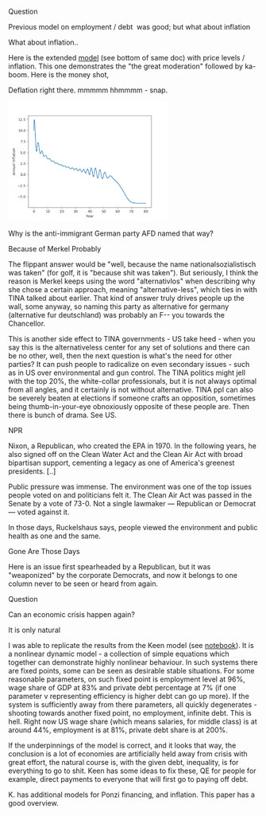 
Question

Previous model on employment / debt  was good; but what about inflation

What about inflation..

Here is the extended [model](keen_math) (see bottom of same doc) with
price levels / inflation. This one demonstrates the "the great
moderation" followed by ka-boom. Here is the money shot,

Deflation right there. mmmmm hhmmmm - snap.

![](inf_01.png)

Why is the anti-immigrant German party AFD named that way?

Because of Merkel Probably

The flippant answer would be "well, because the name nationalsozialistisch was taken" (for golf, it is "because shit was taken"). But seriously, I think the reason is Merkel keeps using the word "alternativlos" when describing why she chose a certain approach, meaning "alternative-less", which ties in with TINA talked about earlier. That kind of answer truly drives people up the wall, some anyway, so naming this party as alternative for germany (alternative fur deutschland) was probably an F-- you towards the Chancellor.

This is another side effect to TINA governments - US take heed - when you say this is the alternativeless center for any set of solutions and there can be no other, well, then the next question is what's the need for other parties? It can push people to radicalize on even secondary issues - such as in US over environmental and gun control. The TINA politics might jell with the top 20%, the white-collar professionals, but it is not always optimal from all angles, and it certainly is not without alternative. TINA ppl can also be severely beaten at elections if someone crafts an opposition, sometimes being thumb-in-your-eye obnoxiously opposite of these people are. Then there is bunch of drama. See US.

NPR

Nixon, a Republican, who created the EPA in 1970. In the following years, he also signed off on the Clean Water Act and the Clean Air Act with broad bipartisan support, cementing a legacy as one of America's greenest presidents. [..]

Public pressure was immense. The environment was one of the top issues people voted on and politicians felt it. The Clean Air Act was passed in the Senate by a vote of 73-0. Not a single lawmaker — Republican or Democrat — voted against it.

In those days, Ruckelshaus says, people viewed the environment and public health as one and the same.

Gone Are Those Days

Here is an issue first spearheaded by a Republican, but it was "weaponized" by the corporate Democrats, and now it belongs to one column never to be seen or heard from again.

Question

Can an economic crisis happen again?

It is only natural

I was able to replicate the results from the Keen model (see
[notebook](keen_math.md)). It is a nonlinear dynamic model - a
collection of simple equations which together can demonstrate highly
nonlinear behaviour. In such systems there are fixed points, some can
be seen as desirable stable situations. For some reasonable
parameters, on such fixed point is employment level at 96%, wage share
of GDP at 83% and private debt percentage at 7% (if one parameter v
representing efficiency is higher debt can go up more). If the system
is sufficiently away from there parameters, all quickly degenerates -
shooting towards another fixed point, no employment, infinite
debt. This is hell. Right now US wage share (which means salaries, for
middle class) is at around 44%, employment is at 81%, private debt
share is at 200%. 

If the underpinnings of the model is correct, and it looks that way,
the conclusion is a lot of economies are artificially held away from
crisis with great effort, the natural course is, with the given debt,
inequality, is for everything to go to shit. Keen has some ideas to
fix these, QE for people for example, direct payments to everyone that
will first go to paying off debt.

K. has additional models for Ponzi financing, and inflation. This
paper has a good overview.


